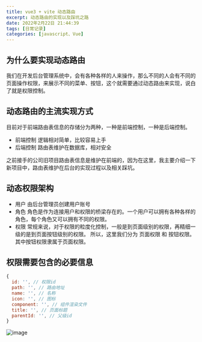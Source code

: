 ```yaml
---
title: vue3 + vite 动态路由
excerpt: 动态路由的实现以及踩坑之路
date: 2022年2月22日 21:44:39
tags: [日常记录]
categories: [javascript、Vue]
---
```


## 为什么要实现动态路由

我们在开发后台管理系统中，会有各种各样的人来操作，那么不同的人会有不同的页面操作权限，来展示不同的菜单、按钮，这个就需要通过动态路由来实现，说白了就是权限控制。

## 动态路由的主流实现方式 

目前对于前端路由表信息的存储分为两种，一种是前端控制，一种是后端控制。

- 前端控制
    逻辑相对简单，比较容易上手
- 后端控制
    路由表维护在数据库，相对安全

之前接手的公司旧项目路由表信息是维护在前端的，因为在这里，我主要介绍一下新项目中，路由表维护在后台的实现过程以及相关踩坑。

## 动态权限架构

- 用户
    由后台管理员创建用户账号
- 角色
    角色是作为连接用户和权限的桥梁存在的。一个用户可以拥有各种各样的角色，每个角色又可以拥有不同的权限。
- 权限
    常规来说，对于权限的粒度化控制，一般是到页面级别的权限，再精细一级的是到页面按钮级别的权限。
    所以，这里我们分为 页面权限 和 按钮权限。其中按钮权限隶属于页面权限。

## 权限需要包含的必要信息
```javascript
{
  id: '', // 权限id
  path: '', // 路由地址
  name: '', // 名称
  icon: '', // 图标
  component: '', // 组件渲染文件
  title: '', // 页面标题
  parentId: '', // 父级id
}
```
![image](https://img.fengxie.xyz/imgs/创建权限.png)

